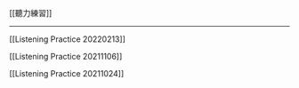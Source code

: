 [[聽力練習]]

---

[[Listening Practice 20220213]]

[[Listening Practice 20211106]]

[[Listening Practice 20211024]]
